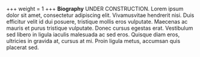 +++
weight = 1
+++
__Biography__
UNDER CONSTRUCTION. Lorem ipsum dolor sit amet, consectetur adipiscing elit. 
Vivamusvitae hendrerit nisi.  Duis efficitur velit id dui posuere, tristique mollis eros
vulputate.  Maecenas ac mauris et purus tristique vulputate. Donec cursus egestas erat.
Vestibulum sed libero in ligula iaculis malesuada ac sed eros. Quisque diam eros, 
ultricies in gravida at, cursus at mi.  Proin ligula metus, accumsan quis placerat sed.
